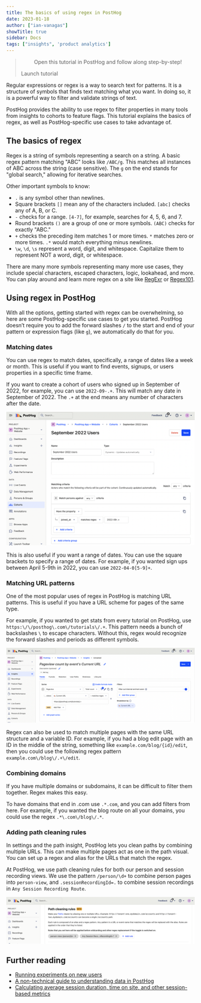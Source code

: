 ```yaml
---
title: The basics of using regex in PostHog
date: 2023-01-18
author: ["ian-vanagas"]
showTitle: true
sidebar: Docs
tags: ["insights", 'product analytics']
---
```


> <p align="center">Open this tutorial in PostHog and follow along step-by-step!</p> <CallToAction href="https://app.posthog.com/#panel=docs:/tutorials/regex-basics" size="sm" className="mt-auto self-start sm:w-auto !w-full">Launch tutorial</CallToAction>

Regular expressions or regex is a way to search text for patterns. It is a structure of symbols that finds text matching what you want. In doing so, it is a powerful way to filter and validate strings of text.

PostHog provides the ability to use regex to filter properties in many tools from insights to cohorts to feature flags. This tutorial explains the basics of regex, as well as PostHog-specific use cases to take advantage of.

## The basics of regex

Regex is a string of symbols representing a search on a string. A basic regex pattern matching "ABC" looks like `/ABC/g`. This matches all instances of ABC across the string (case sensitive). The `g` on the end stands for "global search," allowing for iterative searches.

Other important symbols to know:

- `.` is any symbol other than newlines.
- Square brackets `[]` mean any of the characters included. `[abc]` checks any of A, B, or C. 
- `-` checks for a range. `[4-7]`, for example, searches for 4, 5, 6, and 7.
- Round brackets `()` are a group of one or more symbols. `(ABC)` checks for exactly "ABC."
- `+` checks the preceding item matches 1 or more times. `*` matches zero or more times. `.*` would match everything minus newlines.
- `\w`, `\d`, `\s` represent a word, digit, and whitespace. Capitalize them to represent NOT a word, digit, or whitespace.

There are many more symbols representing many more use cases, they include special characters, escaped characters, logic, lookahead, and more. You can play around and learn more regex on a site like [RegExr](https://regexr.com/) or [Regex101](https://regex101.com/). 

## Using regex in PostHog

With all the options, getting started with regex can be overwhelming, so here are some PostHog-specific use cases to get you started. PostHog doesn’t require you to add the forward slashes `/` to the start and end of your pattern or expression flags (like `g`), we automatically do that for you.

### Matching dates

You can use regex to match dates, specifically, a range of dates like a week or month. This is useful if you want to find events, signups, or users properties in a specific time frame. 

If you want to create a cohort of users who signed up in September of 2022, for example, you can use `2022-09-.+`. This will match any date in September of 2022. The `.+` at the end means any number of characters after the date.

![Cohort](../images/tutorials/regex-basics/cohort.png)

This is also useful if you want a range of dates. You can use the square brackets to specify a range of dates. For example, if you wanted sign ups between April 5-9th in 2022, you can use `2022-04-0[5-9]+`. 

### Matching URL patterns

One of the most popular uses of regex in PostHog is matching URL patterns. This is useful if you have a URL scheme for pages of the same type.

For example, if you wanted to get stats from every tutorial on PostHog, use `https:\/\/posthog\.com\/tutorials\/.+`. This pattern needs a bunch of backslashes `\` to escape characters. Without this, regex would recognize the forward slashes and periods as different symbols.

![URL](../images/tutorials/regex-basics/url.png)

Regex can also be used to match multiple pages with the same URL structure and a variable ID. For example, if you had a blog edit page with an ID in the middle of the string, something like `example.com/blog/{id}/edit`, then you could use the following regex pattern `example.com\/blog\/.+\/edit`. 

### Combining domains

If you have multiple domains or subdomains, it can be difficult to filter them together. Regex makes this easy.

To have domains that end in .com use `.*.com`, and you can add filters from here. For example, if you wanted the blog route on all your domains, you could use the regex `.*\.com\/blog\/.*`.

### Adding path cleaning rules

In settings and the path insight, PostHog lets you clean paths by combining multiple URLs. This can make multiple pages act as one in the path visual. You can set up a regex and alias for the URLs that match the regex. 

At PostHog, we use path cleaning rules for both our person and session recording views. We use the pattern `/person/\d+` to combine person pages into `person-view`, and `.sessionRecordingId=.` to combine session recordings in `Any Session Recording Route`.

![Path](../images/tutorials/regex-basics/path.png)

## Further reading

- [Running experiments on new users](/tutorials/new-user-experiments)
- [A non-technical guide to understanding data in PostHog](/tutorials/non-technical-guide-to-data)
- [Calculating average session duration, time on site, and other session-based metrics](/tutorials/session-metrics)